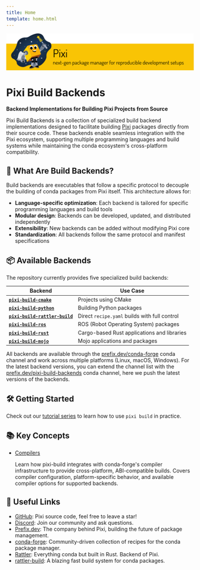 ```yaml
---
title: Home
template: home.html
---
```


![pixi logo](assets/banner.svg)

# Pixi Build Backends

**Backend Implementations for Building Pixi Projects from Source**

Pixi Build Backends is a collection of specialized build backend implementations designed to facilitate building [Pixi](https://pixi.sh) packages directly from their source code.
These backends enable seamless integration with the Pixi ecosystem, supporting multiple programming languages and build systems while maintaining the conda ecosystem's cross-platform compatibility.

## 🚀 What Are Build Backends?

Build backends are executables that follow a specific protocol to decouple the building of conda packages from Pixi itself. This architecture allows for:

- **Language-specific optimization**: Each backend is tailored for specific programming languages and build tools
- **Modular design**: Backends can be developed, updated, and distributed independently
- **Extensibility**: New backends can be added without modifying Pixi core
- **Standardization**: All backends follow the same protocol and manifest specifications

## 📦 Available Backends

The repository currently provides five specialized build backends:

| Backend   | Use Case |
|---------|----------|
| [**`pixi-build-cmake`**](./backends/pixi-build-cmake.md) |  Projects using CMake |
| [**`pixi-build-python`**](./backends/pixi-build-python.md) | Building Python packages |
| [**`pixi-build-rattler-build`**](./backends/pixi-build-rattler-build.md) | Direct `recipe.yaml` builds with full control |
| [**`pixi-build-ros`**](./backends/pixi-build-ros.md) | ROS (Robot Operating System) packages |
| [**`pixi-build-rust`**](./backends/pixi-build-rust.md) |  Cargo-based Rust applications and libraries |
| [**`pixi-build-mojo`**](./backends/pixi-build-mojo.md) |  Mojo applications and packages |

All backends are available through the [prefix.dev/conda-forge](https://prefix.dev/channels/conda-forge) conda channel and work across multiple platforms (Linux, macOS, Windows).
For the latest backend versions, you can extend the channel list with the [prefix.dev/pixi-build-backends](https://prefix.dev/channels/pixi-build-backends) conda channel, here we push the latest versions of the backends.

## 🛠️ Getting Started

Check out our [tutorial series](https://pixi.sh/latest/build/getting_started/) to learn how to use `pixi build` in practice.

## 📚 Key Concepts

-  [Compilers](./key_concepts/compilers.md)

    Learn how pixi-build integrates with conda-forge's compiler infrastructure to provide cross-platform, ABI-compatible builds. Covers compiler configuration, platform-specific behavior, and available compiler options for supported backends.

## 🔗 Useful Links

- [GitHub](https://github.com/prefix-dev/pixi): Pixi source code, feel free to leave a star!
- [Discord](https://discord.gg/kKV8ZxyzY4): Join our community and ask questions.
- [Prefix.dev](https://prefix.dev/): The company behind Pixi, building the future of package management.
- [conda-forge](https://conda-forge.org/): Community-driven collection of recipes for the conda package manager.
- [Rattler](https://github.com/conda/rattler): Everything conda but built in Rust. Backend of Pixi.
- [rattler-build](https://rattler.build): A blazing fast build system for conda packages.

